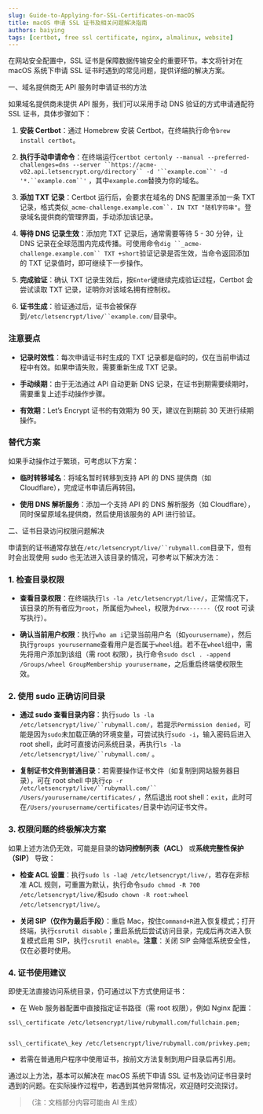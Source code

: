 ```yaml
---
slug: Guide-to-Applying-for-SSL-Certificates-on-macOS
title: macOS 申请 SSL 证书及相关问题解决指南
authors: baiying
tags: [certbot, free ssl certificate, nginx, almalinux, website]
---
```


在网站安全配置中，SSL 证书是保障数据传输安全的重要环节。本文将针对在 macOS 系统下申请 SSL 证书时遇到的常见问题，提供详细的解决方案。

<!-- truncate -->

一、域名提供商无 API 服务时申请证书的方法



如果域名提供商未提供 API 服务，我们可以采用手动 DNS 验证的方式申请通配符 SSL 证书，具体步骤如下：




1.  **安装 Certbot**：通过 Homebrew 安装 Certbot，在终端执行命令`brew install certbot`。


2.  **执行手动申请命令**：在终端运行`certbot certonly --manual --preferred-challenges=dns --server ``https://acme-v02.api.letsencrypt.org/directory`` -d '``example.com``' -d '*.``example.com``'` ，其中`example.com`替换为你的域名。


3.  **添加 TXT 记录**：Certbot 运行后，会要求在域名的 DNS 配置里添加一条 TXT 记录，格式类似`_acme-challenge.example.com``. IN TXT "随机字符串"`。登录域名提供商的管理界面，手动添加该记录。


4.  **等待 DNS 记录生效**：添加完 TXT 记录后，通常需要等待 5 - 30 分钟，让 DNS 记录在全球范围内完成传播。可使用命令`dig ``_acme-challenge.example.com`` TXT +short`验证记录是否生效，当命令返回添加的 TXT 记录值时，即可继续下一步操作。


5.  **完成验证**：确认 TXT 记录生效后，按`Enter`键继续完成验证过程，Certbot 会尝试读取 TXT 记录，证明你对该域名拥有控制权。


6.  **证书生成**：验证通过后，证书会被保存到`/etc/letsencrypt/live/``example.com/`目录中。


### 注意要点&#xA;



*   **记录时效性**：每次申请证书时生成的 TXT 记录都是临时的，仅在当前申请过程中有效。如果申请失败，需要重新生成 TXT 记录。


*   **手动续期**：由于无法通过 API 自动更新 DNS 记录，在证书到期需要续期时，需要重复上述手动操作步骤。


*   **有效期**：Let’s Encrypt 证书的有效期为 90 天，建议在到期前 30 天进行续期操作。


### 替代方案&#xA;

如果手动操作过于繁琐，可考虑以下方案：




*   **临时转移域名**：将域名暂时转移到支持 API 的 DNS 提供商（如 Cloudflare），完成证书申请后再转回。


*   **使用 DNS 解析服务**：添加一个支持 API 的 DNS 解析服务（如 Cloudflare），同时保留原域名提供商，然后使用该服务的 API 进行验证。


二、证书目录访问权限问题解决



申请到的证书通常存放在`/etc/letsencrypt/live/``rubymall.com`目录下，但有时会出现使用 sudo 也无法进入该目录的情况，可参考以下解决方法：


### 1. 检查目录权限&#xA;



*   **查看目录权限**：在终端执行`ls -la /etc/letsencrypt/live/`，正常情况下，该目录的所有者应为`root`，所属组为`wheel`，权限为`drwx------`（仅 root 可读写执行）。


*   **确认当前用户权限**：执行`who am i`记录当前用户名（如`yourusername`），然后执行`groups yourusername`查看用户是否属于`wheel`组。若不在`wheel`组中，需先将用户添加到该组（需 root 权限），执行命令`sudo dscl . -append /Groups/wheel GroupMembership yourusername`，之后重启终端使权限生效。


### 2. 使用 sudo 正确访问目录&#xA;



*   **通过 sudo 查看目录内容**：执行`sudo ls -la /etc/letsencrypt/live/``rubymall.com/`，若提示`Permission denied`，可能是因为`sudo`未加载正确的环境变量，可尝试执行`sudo -i`，输入密码后进入 root shell，此时可直接访问系统目录，再执行`ls -la /etc/letsencrypt/live/``rubymall.com/` 。


*   **复制证书文件到普通目录**：若需要操作证书文件（如复制到网站服务器目录），可在 root shell 中执行`cp -r /etc/letsencrypt/live/``rubymall.com/`` /Users/yourusername/certificates/` ，然后退出 root shell：`exit`，此时可在`/Users/yourusername/certificates/`目录中访问证书文件。


### 3. 权限问题的终极解决方案&#xA;

如果上述方法仍无效，可能是目录的**访问控制列表（ACL）** 或**系统完整性保护（SIP）** 导致：




*   **检查 ACL 设置**：执行`sudo ls -la@ /etc/letsencrypt/live/`，若存在非标准 ACL 规则，可重置为默认，执行命令`sudo chmod -R 700 /etc/letsencrypt/live/`和`sudo chown -R root:wheel /etc/letsencrypt/live/`。


*   **关闭 SIP（仅作为最后手段）**：重启 Mac，按住`Command+R`进入恢复模式；打开终端，执行`csrutil disable`；重启系统后尝试访问目录，完成后再次进入恢复模式启用 SIP，执行`csrutil enable`。**注意**：关闭 SIP 会降低系统安全性，仅在必要时使用。


### 4. 证书使用建议&#xA;

即使无法直接访问系统目录，仍可通过以下方式使用证书：




*   在 Web 服务器配置中直接指定证书路径（需 root 权限），例如 Nginx 配置：




```
ssl\_certificate /etc/letsencrypt/live/rubymall.com/fullchain.pem;


ssl\_certificate\_key /etc/letsencrypt/live/rubymall.com/privkey.pem;
```



*   若需在普通用户程序中使用证书，按前文方法复制到用户目录后再引用。


通过以上方法，基本可以解决在 macOS 系统下申请 SSL 证书及访问证书目录时遇到的问题。在实际操作过程中，若遇到其他异常情况，欢迎随时交流探讨。


> （注：文档部分内容可能由 AI 生成）
>